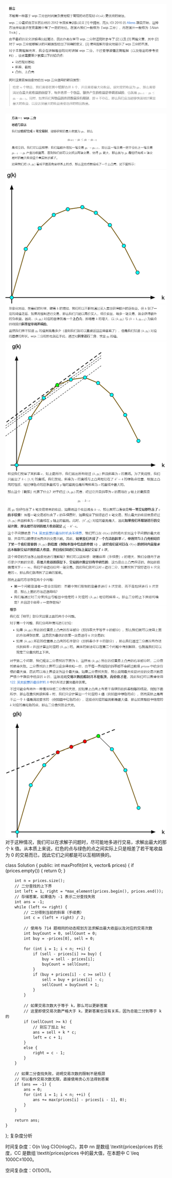 ![img.png](img.png)

![img_1.png](img_1.png)
![img_2.png](img_2.png)
![img_3.png](img_3.png)
![img_4.png](img_4.png)
![img_5.png](img_5.png)
![img_6.png](img_6.png)
![img_7.png](img_7.png)
对于这种情况，我们可以在求解子问题时，尽可能地多进行交易，求解出最大的那个 k 值。从本质上来说，红色的点与绿色的点之间实际上只是相差了若干笔收益为 0 的交易而已，因此它们之间都是可以互相转换的。


class Solution {
public:
int maxProfit(int k, vector<int>& prices) {
if (prices.empty()) {
return 0;
}

        int n = prices.size();
        // 二分查找的上下界
        int left = 1, right = *max_element(prices.begin(), prices.end());
        // 存储答案，如果值为 -1 表示二分查找失败
        int ans = -1;
        while (left <= right) {
            // 二分得到当前的斜率（手续费）
            int c = (left + right) / 2;

            // 使用与 714 题相同的动态规划方法求解出最大收益以及对应的交易次数
            int buyCount = 0, sellCount = 0;
            int buy = -prices[0], sell = 0;

            for (int i = 1; i < n; ++i) {
                if (sell - prices[i] >= buy) {
                    buy = sell - prices[i];
                    buyCount = sellCount;
                }
                if (buy + prices[i] - c >= sell) {
                    sell = buy + prices[i] - c;
                    sellCount = buyCount + 1;
                }
            }

            // 如果交易次数大于等于 k，那么可以更新答案
            // 这里即使交易次数严格大于 k，更新答案也没有关系，因为总能二分到等于 k 的
            if (sellCount >= k) {
                // 别忘了加上 kc
                ans = sell + k * c;
                left = c + 1;
            }
            else {
                right = c - 1;
            }
        }

        // 如果二分查找失败，说明交易次数的限制不是瓶颈
        // 可以看作交易次数无限，直接使用贪心方法得到答案
        if (ans == -1) {
            ans = 0;
            for (int i = 1; i < n; ++i) {
                ans += max(prices[i] - prices[i - 1], 0);
            }
        }

        return ans;
    }
};
复杂度分析

时间复杂度：O(n \log C)O(nlogC)，其中 nn 是数组 \textit{prices}prices 的长度，CC 是数组 \textit{prices}prices 中的最大值，在本题中 C \leq 1000C≤1000。

空间复杂度：O(1)O(1)。

